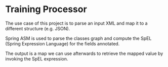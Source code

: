# Training Processor
The use case of this project is to parse an input XML and map it to a different structure (e.g. JSON).

Spring ASM is used to parse the classes graph and compute the SpEL (Spring Expression Language) for the fields annotated.

The output is a map we can use afterwards to retrieve the mapped value by invoking the SpEL expression.
